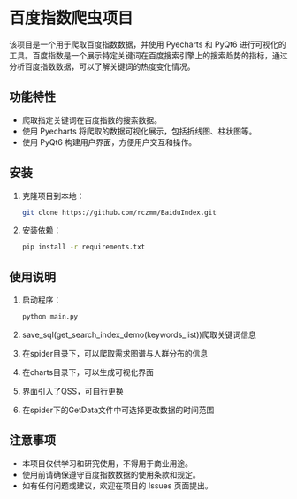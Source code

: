 # 百度指数爬虫项目

该项目是一个用于爬取百度指数数据，并使用 Pyecharts 和 PyQt6 进行可视化的工具。百度指数是一个展示特定关键词在百度搜索引擎上的搜索趋势的指标，通过分析百度指数数据，可以了解关键词的热度变化情况。

## 功能特性

- 爬取指定关键词在百度指数的搜索数据。
- 使用 Pyecharts 将爬取的数据可视化展示，包括折线图、柱状图等。
- 使用 PyQt6 构建用户界面，方便用户交互和操作。

## 安装

1. 克隆项目到本地：

    ```bash
    git clone https://github.com/rczmm/BaiduIndex.git
    ```

2. 安装依赖：

    ```bash
    pip install -r requirements.txt
    ```

## 使用说明

1. 启动程序：

    ```bash
    python main.py
    ```

2. save_sql(get_search_index_demo(keywords_list))爬取关键词信息
3. 在spider目录下，可以爬取需求图谱与人群分布的信息
4. 在charts目录下，可以生成可视化界面
5. 界面引入了QSS，可自行更换
6. 在spider下的GetData文件中可选择更改数据的时间范围

## 注意事项

- 本项目仅供学习和研究使用，不得用于商业用途。
- 使用前请确保遵守百度指数数据的使用条款和规定。
- 如有任何问题或建议，欢迎在项目的 Issues 页面提出。